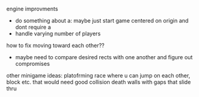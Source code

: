 engine improvments
- do something about a: maybe just start game centered on origin and dont require a
- handle varying number of players


how to fix moving toward each other??
 - maybe need to compare desired rects with one another and figure out compromises

other minigame ideas:
    platofrming race where u can jump on each other, block etc. that would need good collision
    death walls with gaps that slide thru